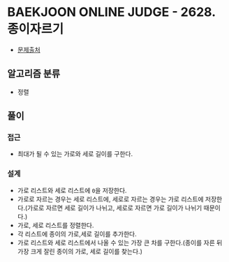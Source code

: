 # BAEKJOON ONLINE JUDGE - 2628. 종이자르기
* [문제출처](https://www.acmicpc.net/problem/2628 "2628. 종이자르기")

## 알고리즘 분류
- 정렬

## 풀이
### 접근
- 최대가 될 수 있는 가로와 세로 길이를 구한다.

### 설계
- 가로 리스트와 세로 리스트에 `0`을 저장한다.
- 가로로 자르는 경우는 세로 리스트에, 세로로 자르는 경우는 가로 리스트에 저장한다.(가로로 자르면 세로 길이가 나뉘고, 세로로 자르면 가로 길이가 나뉘기 때문이다.)
- 가로, 세로 리스트를 정렬한다.
- 각 리스트에 종이의 가로,세로 길이를 추가한다.
- 가로 리스트와 세로 리스트에서 나올 수 있는 가장 큰 차를 구한다.(종이를 자른 뒤 가장 크게 잘린 종이의 가로, 세로 길이를 찾는다.)